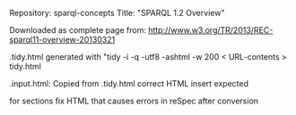 Repository: sparql-concepts
Title:      "SPARQL 1.2 Overview"

Downloaded as complete page from: <http://www.w3.org/TR/2013/REC-sparql11-overview-20130321>

.tidy.html generated with "tidy -i -q -utf8 -ashtml -w 200 < URL-contents > tidy.html

.input.html: 
  Copied from .tidy.html
    correct HTML
    insert expected <div> for sections
    fix HTML that causes errors in reSpec after conversion
